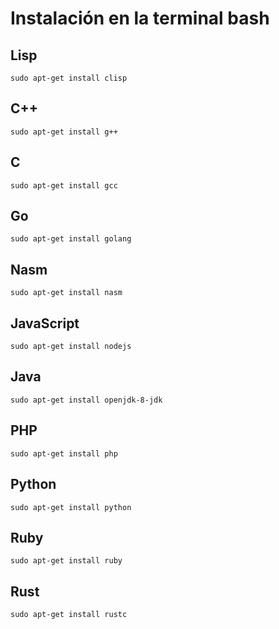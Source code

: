 # Instalación en la terminal bash 
## Lisp
~~~
sudo apt-get install clisp
~~~
## C++
~~~
sudo apt-get install g++
~~~

## C
~~~
sudo apt-get install gcc
~~~

## Go
~~~
sudo apt-get install golang
~~~

## Nasm
~~~
sudo apt-get install nasm
~~~

## JavaScript
~~~
sudo apt-get install nodejs
~~~

## Java
~~~
sudo apt-get install openjdk-8-jdk
~~~

## PHP
~~~
sudo apt-get install php
~~~

## Python
~~~
sudo apt-get install python
~~~

## Ruby
~~~
sudo apt-get install ruby
~~~

## Rust
~~~
sudo apt-get install rustc
~~~
